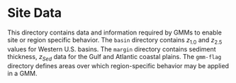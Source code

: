 # Site Data

This directory contains data and information required by GMMs to enable site or region specific
behavior. The `basin` directory contains <i>z</i><sub>1.0</sub> and <i>z</i><sub>2.5</sub> values
for Western U.S. basins. The `margin` directory contains sediment thickness, <i>z<sub>Sed</sub></i>
data for the Gulf and Atlantic coastal plains. The `gmm-flag` directory defines areas over which
region-specific behavior may be applied in a GMM.
